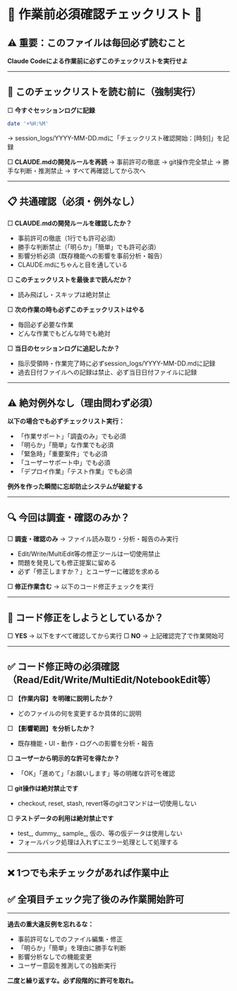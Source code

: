 # 🚨 作業前必須確認チェックリスト 🚨

## ⚠️ 重要：このファイルは毎回必ず読むこと

**Claude Codeによる作業前に必ずこのチェックリストを実行せよ**

---

## 🚨 このチェックリストを読む前に（強制実行）

□ **今すぐセッションログに記録**
  ```bash
  date '+%H:%M'
  ```
  → session_logs/YYYY-MM-DD.mdに「チェックリスト確認開始：[時刻]」を記録

□ **CLAUDE.mdの開発ルールを再読**
  → 事前許可の徹底
  → git操作完全禁止
  → 勝手な判断・推測禁止
  → すべて再確認してから次へ

---

## 📋 共通確認（必須・例外なし）

□ **CLAUDE.mdの開発ルールを確認したか？**
  - 事前許可の徹底（1行でも許可必須）
  - 勝手な判断禁止（「明らか」「簡単」でも許可必須）
  - 影響分析必須（既存機能への影響を事前分析・報告）
  - CLAUDE.mdにちゃんと目を通している

□ **このチェックリストを最後まで読んだか？**
  - 読み飛ばし・スキップは絶対禁止

□ **次の作業の時も必ずこのチェックリストはやる**
  - 毎回必ず必要な作業
  - どんな作業でもどんな時でも絶対

□ **当日のセッションログに追記したか？**
  - 指示受領時・作業完了時に必ずsession_logs/YYYY-MM-DD.mdに記録
  - 過去日付ファイルへの記録は禁止、必ず当日日付ファイルに記録

---

## ⚠️ 絶対例外なし（理由問わず必須）

**以下の場合でも必ずチェックリスト実行：**
- 「作業サポート」「調査のみ」でも必須
- 「明らか」「簡単」な作業でも必須
- 「緊急時」「重要案件」でも必須
- 「ユーザーサポート中」でも必須
- 「デプロイ作業」「テスト作業」でも必須

**例外を作った瞬間に忘却防止システムが破綻する**

---

## 🔍 今回は調査・確認のみか？

□ **調査・確認のみ** → ファイル読み取り・分析・報告のみ実行
  - Edit/Write/MultiEdit等の修正ツールは一切使用禁止
  - 問題を発見しても修正提案に留める
  - 必ず「修正しますか？」とユーザーに確認を求める

□ **修正作業含む** → 以下のコード修正チェックを実行

---

## 🔧 コード修正をしようとしているか？

□ **YES** → 以下をすべて確認してから実行
□ **NO** → 上記確認完了で作業開始可

---

## ✅ コード修正時の必須確認（Read/Edit/Write/MultiEdit/NotebookEdit等）

□ **【作業内容】を明確に説明したか？**
  - どのファイルの何を変更するか具体的に説明

□ **【影響範囲】を分析したか？**
  - 既存機能・UI・動作・ログへの影響を分析・報告

□ **ユーザーから明示的な許可を得たか？**
  - 「OK」「進めて」「お願いします」等の明確な許可を確認

□ **git操作は絶対禁止です**
  - checkout, reset, stash, revert等のgitコマンドは一切使用しない

□ **テストデータの利用は絶対禁止です**
  - test_, dummy_, sample_, 仮の、等の仮データは使用しない
  - フォールバック処理は入れずにエラー処理として処理する

---

## ❌ 1つでも未チェックがあれば作業中止

## ✅ 全項目チェック完了後のみ作業開始許可

---

**過去の重大違反例を忘れるな：**
- 事前許可なしでのファイル編集・修正
- 「明らか」「簡単」を理由に勝手な判断
- 影響分析なしでの機能変更
- ユーザー意図を推測しての独断実行

**二度と繰り返すな。必ず段階的に許可を取れ。**
